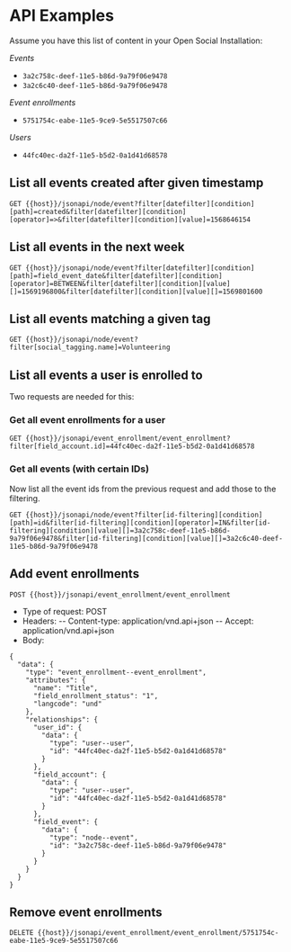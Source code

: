 # API Examples

Assume you have this list of content in your Open Social Installation:

*Events*
* `3a2c758c-deef-11e5-b86d-9a79f06e9478`
* `3a2c6c40-deef-11e5-b86d-9a79f06e9478`

*Event enrollments*
* `5751754c-eabe-11e5-9ce9-5e5517507c66`

*Users*
* `44fc40ec-da2f-11e5-b5d2-0a1d41d68578`

## List all events created after given timestamp
`GET {{host}}/jsonapi/node/event?filter[datefilter][condition][path]=created&filter[datefilter][condition][operator]=>&filter[datefilter][condition][value]=1568646154`

## List all events in the next week
`GET {{host}}/jsonapi/node/event?filter[datefilter][condition][path]=field_event_date&filter[datefilter][condition][operator]=BETWEEN&filter[datefilter][condition][value][]=1569196800&filter[datefilter][condition][value][]=1569801600`

## List all events matching a given tag
`GET {{host}}/jsonapi/node/event?filter[social_tagging.name]=Volunteering`

## List all events a user is enrolled to
Two requests are needed for this:

### Get all event enrollments for a user
`GET {{host}}/jsonapi/event_enrollment/event_enrollment?filter[field_account.id]=44fc40ec-da2f-11e5-b5d2-0a1d41d68578`

### Get all events (with certain IDs)
Now list all the event ids from the previous request and add those to the filtering.

`GET {{host}}/jsonapi/node/event?filter[id-filtering][condition][path]=id&filter[id-filtering][condition][operator]=IN&filter[id-filtering][condition][value][]=3a2c758c-deef-11e5-b86d-9a79f06e9478&filter[id-filtering][condition][value][]=3a2c6c40-deef-11e5-b86d-9a79f06e9478`

## Add event enrollments
`POST {{host}}/jsonapi/event_enrollment/event_enrollment`

- Type of request: POST
- Headers: 
-- Content-type: application/vnd.api+json
-- Accept: application/vnd.api+json
- Body:
```
{
  "data": {
    "type": "event_enrollment--event_enrollment",
    "attributes": {
      "name": "Title",
      "field_enrollment_status": "1",
      "langcode": "und"
    },
    "relationships": {
      "user_id": {
        "data": {
          "type": "user--user",
          "id": "44fc40ec-da2f-11e5-b5d2-0a1d41d68578"
        }
      },
      "field_account": {
		"data": {
		  "type": "user--user",
		  "id": "44fc40ec-da2f-11e5-b5d2-0a1d41d68578"
		}
	  },
	  "field_event": {
        "data": {
          "type": "node--event",
          "id": "3a2c758c-deef-11e5-b86d-9a79f06e9478"
        }
	  }
    }
  }
}
```

## Remove event enrollments
`DELETE {{host}}/jsonapi/event_enrollment/event_enrollment/5751754c-eabe-11e5-9ce9-5e5517507c66`
